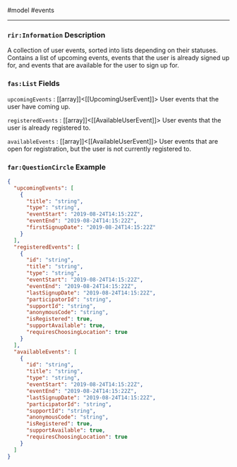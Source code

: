 #model #events

---
### `rir:Information` Description
A collection of user events, sorted into lists depending on their statuses. Contains a list of upcoming events, events that the user is already signed up for, and events that are available for the user to sign up for.
### `fas:List` Fields

`upcomingEvents` : [[array]]<[[UpcomingUserEvent]]>
User events that the user have coming up.

`registeredEvents` : [[array]]<[[AvailableUserEvent]]>
User events that the user is already registered to.

`availableEvents` : [[array]]<[[AvailableUserEvent]]>
User events that are open for registration, but the user is not currently registered to.

### `far:QuestionCircle` Example
```json
{
  "upcomingEvents": [
    {
      "title": "string",
      "type": "string",
      "eventStart": "2019-08-24T14:15:22Z",
      "eventEnd": "2019-08-24T14:15:22Z",
      "firstSignupDate": "2019-08-24T14:15:22Z"
    }
  ],
  "registeredEvents": [
    {
      "id": "string",
      "title": "string",
      "type": "string",
      "eventStart": "2019-08-24T14:15:22Z",
      "eventEnd": "2019-08-24T14:15:22Z",
      "lastSignupDate": "2019-08-24T14:15:22Z",
      "participatorId": "string",
      "supportId": "string",
      "anonymousCode": "string",
      "isRegistered": true,
      "supportAvailable": true,
      "requiresChoosingLocation": true
    }
  ],
  "availableEvents": [
    {
      "id": "string",
      "title": "string",
      "type": "string",
      "eventStart": "2019-08-24T14:15:22Z",
      "eventEnd": "2019-08-24T14:15:22Z",
      "lastSignupDate": "2019-08-24T14:15:22Z",
      "participatorId": "string",
      "supportId": "string",
      "anonymousCode": "string",
      "isRegistered": true,
      "supportAvailable": true,
      "requiresChoosingLocation": true
    }
  ]
}
```
